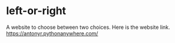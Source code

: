 # left-or-right
A website to choose between two choices.
Here is the website link.
https://antonyr.pythonanywhere.com/
